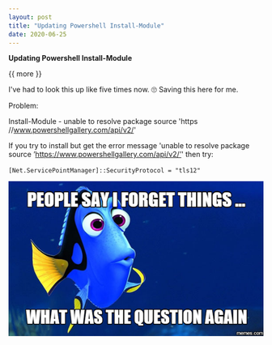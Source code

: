 ```yaml
---
layout: post
title: "Updating Powershell Install-Module"
date: 2020-06-25
---
```


**Updating Powershell Install-Module**

{{ more }}

I've had to look this up like five times now.  :roll_eyes:  Saving this here for me.

Problem:

Install-Module - unable to resolve package source 'https //www.powershellgallery.com/api/v2/'

If you try to install but get the error message 'unable to resolve package source ’https://www.powershellgallery.com/api/v2/’' then try:

`[Net.ServicePointManager]::SecurityProtocol = "tls12"`

![Forgetting](https://raw.githubusercontent.com/soccershoe/JustAnotherAdmin/master/images/forgetting.png)